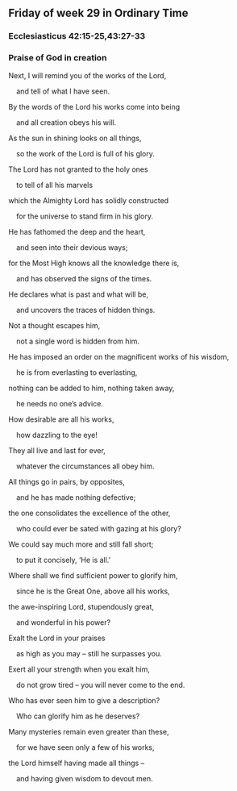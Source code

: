 ## Friday of week 29 in Ordinary Time

### Ecclesiasticus 42:15-25,43:27-33

### Praise of God in creation

Next, I will remind you of the works of the Lord,

    and tell of what I have seen.

By the words of the Lord his works come into being

    and all creation obeys his will.

As the sun in shining looks on all things,

    so the work of the Lord is full of his glory.

The Lord has not granted to the holy ones

    to tell of all his marvels 

which the Almighty Lord has solidly constructed

    for the universe to stand firm in his glory.

He has fathomed the deep and the heart,

    and seen into their devious ways; 

for the Most High knows all the knowledge there is,

    and has observed the signs of the times.

He declares what is past and what will be,

    and uncovers the traces of hidden things.

Not a thought escapes him,

    not a single word is hidden from him.

He has imposed an order on the magnificent works of his wisdom,

    he is from everlasting to everlasting, 

nothing can be added to him, nothing taken away,

    he needs no one’s advice.

How desirable are all his works,

    how dazzling to the eye!

They all live and last for ever,

    whatever the circumstances all obey him.

All things go in pairs, by opposites,

    and he has made nothing defective; 

the one consolidates the excellence of the other,

    who could ever be sated with gazing at his glory?

We could say much more and still fall short;

    to put it concisely, ‘He is all.’

Where shall we find sufficient power to glorify him,

    since he is the Great One, above all his works,

the awe-inspiring Lord, stupendously great,

    and wonderful in his power?

Exalt the Lord in your praises

    as high as you may – still he surpasses you.

Exert all your strength when you exalt him,

    do not grow tired – you will never come to the end.

Who has ever seen him to give a description?

    Who can glorify him as he deserves? 

Many mysteries remain even greater than these,

    for we have seen only a few of his works, 

the Lord himself having made all things –

    and having given wisdom to devout men.